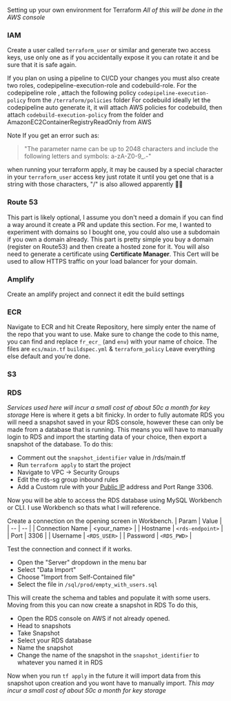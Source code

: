 Setting up your own environment for Terraform
*All of this will be done in the AWS console*

### IAM
Create a user called `terraform_user` or similar and generate two access keys, use only one as if you accidentally expose it you can rotate it and be sure that it is safe again.

If you plan on using a pipeline to CI/CD your changes you must also create two roles, codepipeline-execution-role and codebuild-role. 
For the codepipeline role , attach the following policy `codepipeline-execution-policy` from the `/terraform/policies` folder
For codebuild ideally let the codepipeline auto generate it, it will attach AWS policies for codebuild, then attach `codebuild-execution-policy` from the folder and AmazonEC2ContainerRegistryReadOnly from AWS

Note
If you get an error such as: 

> "The parameter name can be up to 2048 characters and include the following letters and symbols: a-zA-Z0-9_.-"

when running your terraform apply, it may be caused by a special character in your `terraform_user` access key just rotate it until you get one that is a string with those characters, "/" is also allowed apparently 🤷‍♂️

### Route 53
This part is likely optional, I assume you don't need a domain if you can find a way around it create a PR and update this section.
For me, I wanted to experiment with domains so I bought one, you could also use a subdomain if you own a domain already.
This part is pretty simple you buy a domain (register on Route53) and then create a hosted zone for it. You will also need to generate a certificate using **Certificate Manager**. This Cert will be used to allow HTTPS traffic on your load balancer for your domain.


### Amplify
Create an amplify project and connect it 
edit the build settings

### ECR
Navigate to ECR and hit Create Repository, here simply enter the name of the repo that you want to use.
Make sure to change the code to this name, you can find and replace `fr_ecr_` (and `env`) with your name of choice. The files are `ecs/main.tf` `buildspec.yml` & `terraform_policy`
Leave everything else default and you're done.


### S3



### RDS
*Services used here will incur a small cost of about 50c a month for key storage*
Here is where it gets a bit finicky.
In order to fully automate RDS you will need a snapshot saved in your RDS console, however these can only be made from a database that is running. This means you will have to manually login to RDS and import the starting data of your choice, then export a snapshot of the database.
To do this:
- Comment out the `snapshot_identifier` value in /rds/main.tf
- Run `terraform apply` to start the project
- Navigate to VPC -> Security Groups
- Edit the rds-sg group inbound rules
- Add a Custom rule with your [Public IP](https://whatismyipaddress.com/) address and Port Range 3306.

Now you will be able to access the RDS database using MySQL Workbench or CLI.
I use Workbench so thats what I will reference.

Create a connection on the opening screen in Workbench.
| Param | Value |
|  --    | -- |
| Connection Name | <your_name> |
| Hostname | `<rds-endpoint>` |
| Port | 3306 |
| Username | `<RDS_USER>` |
| Password | `<RDS_PWD>` |

Test the connection and connect if it works.

 - Open the "Server" dropdown in the menu bar 
 - Select "Data Import"
 - Choose "Import from Self-Contained file"
 - Select the file in `/sql/prod/empty_with_users.sql`

This will create the schema and tables and populate it with some users.
Moving from this you can now create a snapshot in RDS
To do this,

 - Open the RDS console on AWS if not already opened.
 - Head to snapshots
 - Take Snapshot
 - Select your RDS database
 - Name the snapshot
 - Change the name of the snapshot in the `snapshot_identifier` to whatever you named it in RDS

Now when you run `tf apply` in the future it will import data from this snapshot upon creation and you wont have to manually import. 
*This may incur a small cost of about 50c a month for key storage*